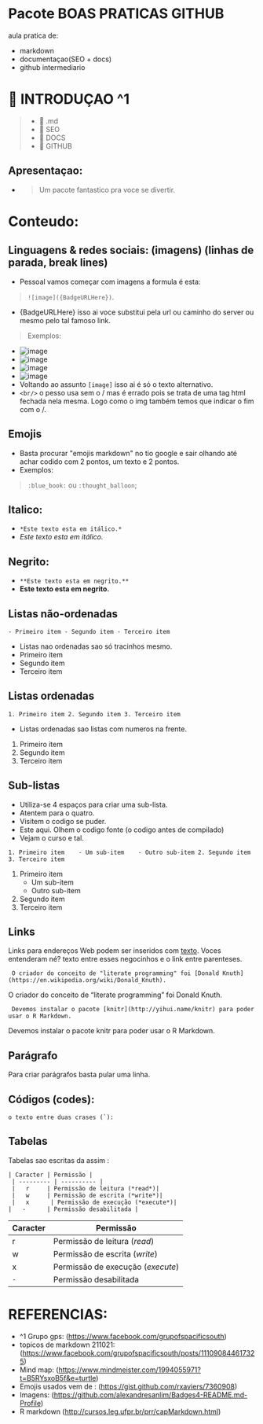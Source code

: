 # Pacote BOAS PRATICAS GITHUB 

aula pratica de:
- markdown 
- documentaçao(SEO + docs) 
- github intermediario   

# :thought_balloon: INTRODUÇAO ^1
> - :blue_book: .md
> - :blue_book: SEO
> - :blue_book: DOCS
> - :blue_book: GITHUB

## Apresentaçao:
 - > Um pacote fantastico pra voce se divertir.
 
# Conteudo:

## Linguagens & redes sociais: (imagens) (linhas de parada, break lines)     
-  Pessoal vamos começar com imagens a formula é esta:       
> `![image]({BadgeURLHere})`.<br/>
- {BadgeURLHere} isso ai voce substitui pela url ou caminho do server ou mesmo pelo tal famoso link.   
> Exemplos: <br/>
- ![image](https://img.shields.io/badge/GitHub-100000?style=for-the-badge&logo=github&logoColor=white)
- ![image](https://img.shields.io/badge/Facebook-1877F2?style=for-the-badge&logo=facebook&logoColor=white)
- ![image](https://img.shields.io/badge/Markdown-000000?style=for-the-badge&logo=markdown&logoColor=white)
- ![image](https://img.shields.io/badge/HTML-239120?style=for-the-badge&logo=html5&logoColor=white)
- Voltando ao assunto `[image]` isso ai é só o texto alternativo. 
- `<br/>` o pesso usa sem o / mas é errado pois se trata de uma tag html fechada nela mesma. Logo como o img também temos que indicar o fim com o /.

## Emojis
- Basta procurar "emojis markdown" no tio google e sair olhando até achar codido com 2 pontos, um texto e 2 pontos.<br/>
- Exemplos:
>  `:blue_book:`  ou  `:thought_balloon`;          

## Italico:
- `*Este texto esta em itálico.*`
- *Este texto esta em itálico.*

## Negrito:
- `**Este texto esta em negrito.**`
- **Este texto esta em negrito.**

## Listas não-ordenadas
` - Primeiro item - Segundo item - Terceiro item `<br/>
   - Listas nao ordenadas sao só tracinhos mesmo.     
   - Primeiro item
   - Segundo item
   - Terceiro item

## Listas ordenadas
` 1. Primeiro item 2. Segundo item 3. Terceiro item `
   - Listas ordenadas sao listas com numeros na frente.      
   1. Primeiro item
   2. Segundo item
   3. Terceiro item

## Sub-listas

- Utiliza-se 4 espaços para criar uma sub-lista. 
- Atentem para o quatro.
- Visitem o codigo se puder. 
- Este aqui. Olhem o codigo fonte (o codigo antes de compilado)
- Vejam o curso e tal.            

` 1. Primeiro item    - Um sub-item    - Outro sub-item 2. Segundo item 3. Terceiro item ` 


1. Primeiro item
    - Um sub-item
    - Outro sub-item
2. Segundo item
3. Terceiro item

## Links

Links para endereços Web podem ser inseridos com [texto](link). Voces entenderam né? texto entre esses negocinhos e o link entre parenteses.  

` O criador do conceito de "literate programming" foi
[Donald Knuth](https://en.wikipedia.org/wiki/Donald_Knuth).` 

O criador do conceito de “literate programming” foi Donald Knuth.

` Devemos instalar o pacote [knitr](http://yihui.name/knitr) para poder
usar o R Markdown.` 

Devemos instalar o pacote knitr para poder usar o R Markdown.

## Parágrafo

Para criar parágrafos basta pular uma linha.

## Códigos (codes):
```o texto entre duas crases (`):```

## Tabelas

Tabelas sao escritas da assim :

  `| Caracter | Permissão |`<br/>
 ` | --------- | ---------- |`<br/>
 ` |   r     | Permissão de leitura (*read*)|`<br/>
 ` |   w     | Permissão de escrita (*write*)|`<br/>
 ` |   x      | Permissão de execução (*execute*)|`<br/>
 ` |   -      | Permissão desabilitada | `<br/>


 | Caracter | Permissão |
 | --------- | ---------- |
 |   r     | Permissão de leitura (*read*)|
 |   w     | Permissão de escrita (*write*)|
 |   x      | Permissão de execução (*execute*)|
 |  `- `      | Permissão desabilitada |



# REFERENCIAS: 
- ^1 Grupo gps: (https://www.facebook.com/grupofspacificsouth)
- topicos de markdown 211021: (https://www.facebook.com/grupofspacificsouth/posts/111090844617325) 
- Mind map: (https://www.mindmeister.com/1994055971?t=B5RYsxoB5f&e=turtle) 
- Emojis usados vem de : (https://gist.github.com/rxaviers/7360908) 
- Imagens: (https://github.com/alexandresanlim/Badges4-README.md-Profile) 
- R markdown (http://cursos.leg.ufpr.br/prr/capMarkdown.html)
